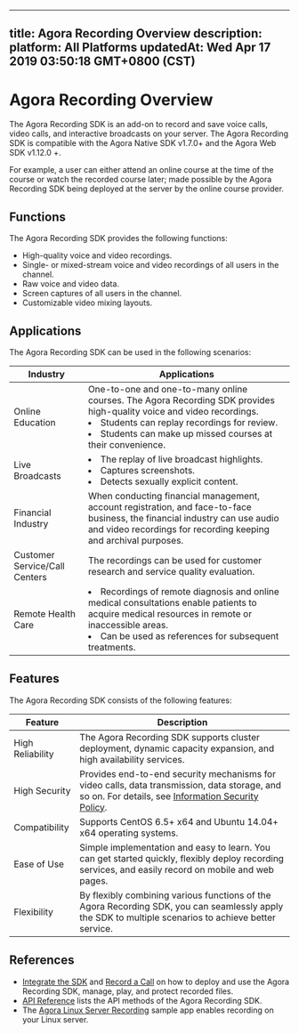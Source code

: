 
---
title: Agora Recording Overview
description: 
platform: All Platforms
updatedAt: Wed Apr 17 2019 03:50:18 GMT+0800 (CST)
---
# Agora Recording Overview
The Agora Recording SDK is an add-on to record and save voice calls, video calls, and interactive broadcasts on your server. The Agora Recording SDK is compatible with the Agora Native SDK v1.7.0+ and the Agora Web SDK v1.12.0 +.

For example, a user can either attend an online course at the time of the course or watch the recorded course later; made possible by the Agora Recording SDK being deployed at the server by the online course provider.

## Functions

The Agora Recording SDK provides the following functions:

- High-quality voice and video recordings.
- Single- or mixed-stream voice and video recordings of all users in the channel.
- Raw voice and video data.
- Screen captures of all users in the channel.
- Customizable video mixing layouts.

## Applications

The Agora Recording SDK can be used in the following scenarios:

| Industry                      | Applications                                                 |
| ----------------------------- | ------------------------------------------------------------ |
| Online Education              | One-to-one and one-to-many online courses. The Agora Recording SDK provides high-quality voice and video recordings. <li>Students can replay recordings for review.<li>Students can make up missed courses at their convenience. |
| Live Broadcasts               | <li>The replay of live broadcast highlights.<li>Captures screenshots.<li>Detects sexually explicit content. |
| Financial Industry            | When conducting financial management, account registration, and face-to-face business, the financial industry can use audio and video recordings for recording keeping and archival purposes. |
| Customer Service/Call Centers | The recordings can be used for customer research and service quality evaluation. |
| Remote Health Care            | <li>Recordings of remote diagnosis and online medical consultations enable patients to acquire medical resources in remote or inaccessible areas. <li> Can be used as references for subsequent treatments. |

## Features

The Agora Recording SDK consists of the following features:

| Feature          | Description                                                  |
| ---------------- | ------------------------------------------------------------ |
| High Reliability | The Agora Recording SDK supports cluster deployment, dynamic capacity expansion, and high availability services. |
| High Security    | Provides end-to-end security mechanisms for video calls, data transmission, data storage, and so on. For details, see [Information Security Policy](../../en/Agora%20Platform/security.md). |
| Compatibility    | Supports CentOS 6.5+ x64 and Ubuntu 14.04+ x64 operating systems. |
| Ease of Use      | Simple implementation and easy to learn. You can get started quickly, flexibly deploy recording services, and easily record on mobile and web pages. |
| Flexibility      | By flexibly combining various functions of the Agora Recording SDK, you can seamlessly apply the SDK to multiple scenarios to achieve better service. |

## References

- [Integrate the SDK](../../en/Quickstart%20Guide/recording_integrate_cpp.md) and [Record a Call](../../en/Quickstart%20Guide/recording_cmd_cpp.md) on how to deploy and use the Agora Recording SDK, manage, play, and protect recorded files.
- [API Reference](https://docs.agora.io/en/Recording/API%20Reference/recording_cpp/index.html) lists the API methods of the Agora Recording SDK.
- The [Agora Linux Server Recording](https://github.com/AgoraIO/Basic-Recording/tree/master/Agora-LinuxServer-Recording) sample app enables recording on your Linux server.
